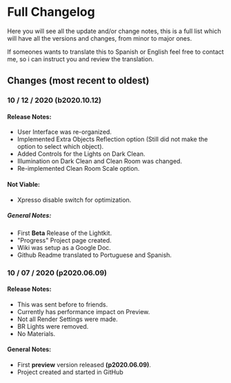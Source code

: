 # Full Changelog

Here you will see all the update and/or change notes, this is a full list which will have all the versions and changes, from minor to major ones.

If someones wants to translate this to Spanish or English feel free to contact me, so i can instruct you and review the translation.

## Changes (most recent to oldest)

### 10 / 12 / 2020 (b2020.10.12)

#### Release Notes:

- User Interface was re-organized.
- Implemented Extra Objects Reflection option (Still did not make the option to select which object).
- Added Controls for the Lights on Dark Clean.
- Illumination on Dark Clean and Clean Room was changed.
- Re-implemented Clean Room Scale option.

#### Not Viable:

- Xpresso disable switch for optimization.

##### General Notes:

- First **Beta** Release of the Lightkit.
- "Progress" Project page created.
- Wiki was setup as a Google Doc.
- Github Readme translated to Portuguese and Spanish.

### 10 / 07 / 2020 (p2020.06.09)

#### Release Notes:

- This was sent before to friends.
- Currently has performance impact on Preview.
- Not all Render Settings were made.
- BR Lights were removed.
- No Materials.

#### General Notes:

- First **preview** version released **(p2020.06.09)**.
- Project created and started in GitHub

